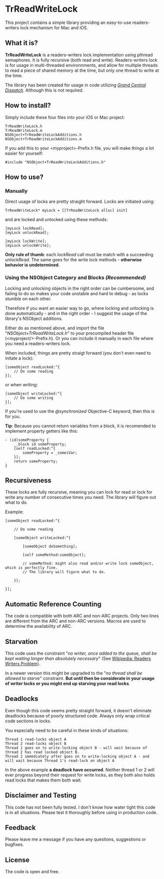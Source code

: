 # TrReadWriteLock

This project contains a simple library providing an easy-to-use readers-writers lock mechanism for Mac and iOS.

## What it is?
**TrReadWriteLock** is a readers-writers lock implementation using pthread semaphores. It is fully recursive (both read and write). Readers-writers lock is for usage in multi-threaded environnments, and allow for multiple threads to read a piece of shared memory at the time, but only one thread to write at the time.

The library has been created for usage in code utilizing *[Grand Central Dispatch](http://en.wikipedia.org/wiki/Grand_Central_Dispatch)*. Although this is not required.

## How to install?

Simply include these four files into your iOS or Mac project:

    TrReadWriteLock.h
    TrReadWriteLock.m
    NSObject+TrReadWriteLockAdditions.h
    NSObject+TrReadWriteLockAdditions.m

If you add this to your \<myproject\>-Prefix.h file, you will make things a lot easier for yourself:

    #include "NSObject+TrReadWriteLockAdditions.h"

## How to use?

### Manually

Direct usage of locks are pretty straight forward. Locks are initiated using:

    TrReadWriteLock* myLock = [[TrReadWriteLock alloc] init]

and are locked and unlocked using these methods:

    [myLock lockRead];
    [myLock unlockRead];
    
    [myLock lockWrite];
    [myLock unlockWrite];

**Only rule of thumb**: each *lockRead* call must be match with a succeeding *unlockRead*. The same goes for the write lock methods - **otherwise behavior is undetermined**.

### Using the NSObject Category and Blocks *(Recommended)*

Locking and unlocking objects in the right order can be cumbersome, and failing to do so makes your code unstable and hard to debug - as locks stumble on each other.

Therefore if you want an easier way to go, where locking and unlocking is done automatically - and in the right order - I suggest the usage of the library's NSObject additions.

Either do as mentioned above, and import the file "*NSObject+TrReadWriteLock.h*" to your precompiled header file (\<myproject/>-Prefix.h). Or you can include it manually in each file where you need a readers-writers lock.

When included, things are pretty straigt forward (you don't even need to initate a lock):

    [someObject readLocked:^{
    	// Do some reading
    }];

or when writing:

    [someObject writeLocked:^{
        // Do some writing
    }];
    

If you're used to use the *@synchronized* Objective-C keyword, then this is for you.

**Tip**: Because you cannot return variables from a block, it is recomended to implement property getters like this:

    - (id)someProperty {
        __block id someProperty;
        [self readLocked:^{
            someProperty = _someiVar;
        }];
        return someProperty;
    }

## Recursiveness

These locks are fully recursive, meaning you can lock for read or lock for write any number of consecutive times you need. The library will figure out what to do.

Example:

    [someObject readLocked:^{
    	
    	// Do some reading
    	
    	[someObject writeLocked:^{
    		
    		[someObject doSomething];
    		
	    	[self someMethod:someObject];
	    	
	    	// someMethod: might also read and/or write lock someObject, which is perfectly fine.
	    	// The library will figure what to do.
	    	
    	}];
    	
    }];

## Automatic Reference Counting

The code is compatible with both ARC and non-ARC projects. Only two lines are different from the ARC and non-ARC versions. Macros are used to determine the availability of ARC.

## Starvation

This code uses the constraint "*no writer, once added to the queue, shall be kept waiting longer than absolutely necessary*" (See [Wikipedia: Readers Writers Problem](http://en.wikipedia.org/wiki/Readers-writers_problem)).

In a newer version this might be upgraded to the "*no thread shall be allowed to starve*" constraint. **But until then be considerate in your usage of writer locks or you might end up starving your read locks**.

## Deadlocks

Even though this code seems pretty straight forward, it doesn't eliminate deadlocks because of poorly structured code. Always only wrap critical code sections in locks.

You especially need to be careful in these kinds of situations:

    Thread 1 read-locks object A
    Thread 2 read-locks object B
    Thread 1 goes on to write-locking object B - will wait because of thread 2 has read locked object B.
    Thread 2 immediately after goes on to write-locking object A - and will wait because Thread 1's read-lock on object A
    
In the above example **a deadlock have occurred**. Neither thread 1 or 2 will ever progress beyond their request for write locks, as they both also holds read locks that makes them both wait.

## Disclaimer and Testing

This code has not been fully tested. I don't know how water tight this code is in all situations. Please test it thoroughly before using in production code.

## Feedback

Please leave me a message if you have any questions, suggestions or bugfixes.

## License

The code is open and free.
